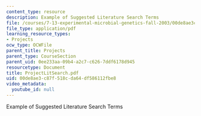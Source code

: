 ```yaml
---
content_type: resource
description: Example of Suggested Literature Search Terms
file: /courses/7-13-experimental-microbial-genetics-fall-2003/00de8ae3c87f518cda64df586112fbe8_ProjectLitSearch.pdf
file_type: application/pdf
learning_resource_types:
- Projects
ocw_type: OCWFile
parent_title: Projects
parent_type: CourseSection
parent_uid: 0ee233aa-09b4-a2c7-c626-7ddf6178d945
resourcetype: Document
title: ProjectLitSearch.pdf
uid: 00de8ae3-c87f-518c-da64-df586112fbe8
video_metadata:
  youtube_id: null
---
```

Example of Suggested Literature Search Terms

